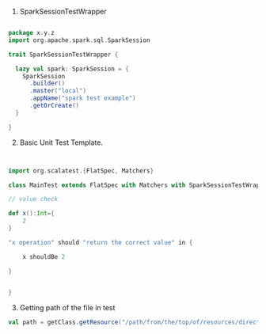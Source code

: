 
1. SparkSessionTestWrapper
~~~Scala

package x.y.z
import org.apache.spark.sql.SparkSession

trait SparkSessionTestWrapper {

  lazy val spark: SparkSession = {
    SparkSession
      .builder()
      .master("local")
      .appName("spark test example")
      .getOrCreate()
  }

}

~~~

2. Basic Unit Test Template.
~~~scala


import org.scalatest.{FlatSpec, Matchers}

class MainTest extends FlatSpec with Matchers with SparkSessionTestWrapper {

// value check

def x():Int={
    2
}

"x operation" should "return the correct value" in {

    x shouldBe 2

}

  
}

~~~

3. Getting path of the file in test
~~~Scala
val path = getClass.getResource("/path/from/the/top/of/resources/directory").getPath
~~~
